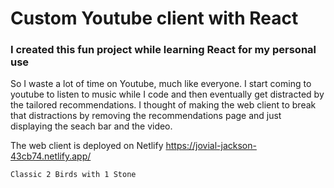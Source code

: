 # Custom Youtube client with React

### I created this fun project while learning React for my personal use

So I waste a lot of time on Youtube, much like everyone. I start coming to youtube to listen to music while I code and then eventually get distracted by the tailored recommendations. I thought of making the web client to break that distractions by removing the recommendations page and just displaying the seach bar and the video. 

The web client is deployed on Netlify https://jovial-jackson-43cb74.netlify.app/

` Classic 2 Birds with 1 Stone `

